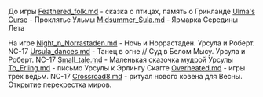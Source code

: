 До игры
[Feathered_folk.md](https://github.com/vergona/Winterland-Ursula/blob/master/Feathered_folk.md) - сказка о птицах, память о Гринланде
[Ulma's Curse](https://github.com/vergona/Winterland-Ursula/blob/master/Ulma_curse.md) - Проклятье Ульмы
[Midsummer_Sula.md](https://github.com/vergona/Winterland-Ursula/blob/master/Midsummer_Sula.md) - Ярмарка Середины Лета

На игре
[Night_n_Norrastaden.md](https://github.com/vergona/Winterland-Ursula/blob/master/Night_n_Norrastaden.md) - Ночь и Норрастаден. Урсула и Роберт. NC-17
[Ursula_dances.md](https://github.com/vergona/Winterland-Ursula/blob/master/Ursula_dances.md) - Танец в огне // Суд в Белом Мысу. Урсула и Роберт. NC-17
[Small_tale.md](https://github.com/vergona/Winterland-Ursula/blob/master/Small_tale.md) -  Маленькая сказочка мудрой Урсулы
[To_Erling.md](https://github.com/vergona/Winterland-Ursula/blob/master/To_Erling.md) - письмо Урсулы к Эрлингу Скагге
[Overheated.md](https://github.com/vergona/Winterland-Ursula/blob/master/Overheated.md) - игры трех ведьм. NC-17
[Crossroad8.md](https://github.com/vergona/Winterland-Ursula/blob/master/Crossroad8.md) - ритуал нового ковена для Весны. Открытие перекрестка миров.
